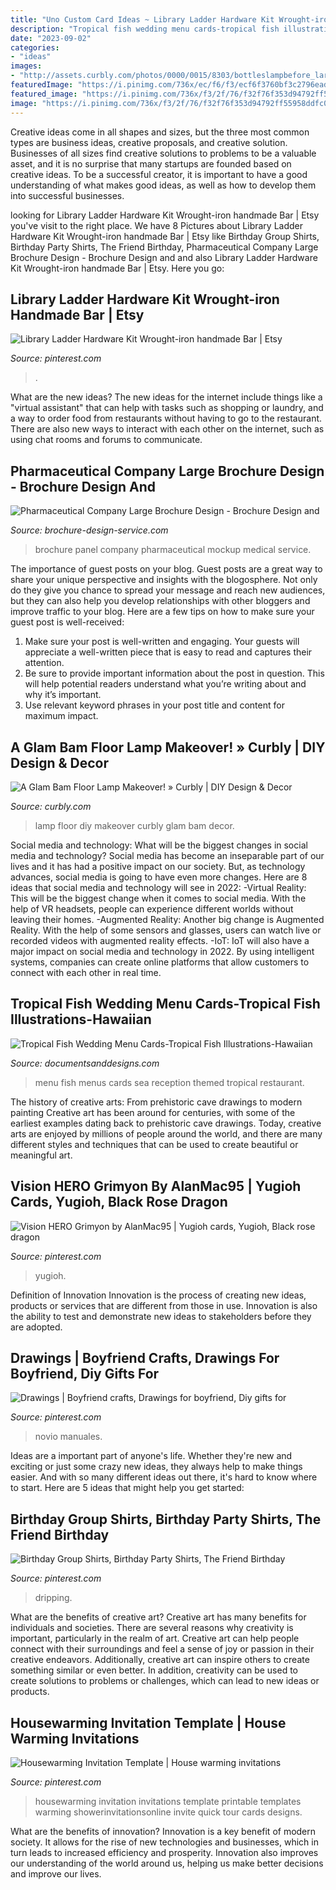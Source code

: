 ```yaml
---
title: "Uno Custom Card Ideas ~ Library Ladder Hardware Kit Wrought-iron Handmade Bar"
description: "Tropical fish wedding menu cards-tropical fish illustrations-hawaiian"
date: "2023-09-02"
categories:
- "ideas"
images:
- "http://assets.curbly.com/photos/0000/0015/8303/bottleslampbefore_large.jpg?1329144477"
featuredImage: "https://i.pinimg.com/736x/ec/f6/f3/ecf6f3760bf3c2796ead8078760d5d08.jpg"
featured_image: "https://i.pinimg.com/736x/f3/2f/76/f32f76f353d94792ff55958ddfc0f682.jpg"
image: "https://i.pinimg.com/736x/f3/2f/76/f32f76f353d94792ff55958ddfc0f682.jpg"
---
```



Creative ideas come in all shapes and sizes, but the three most common types are business ideas, creative proposals, and creative solution. Businesses of all sizes find creative solutions to problems to be a valuable asset, and it is no surprise that many startups are founded based on creative ideas. To be a successful creator, it is important to have a good understanding of what makes good ideas, as well as how to develop them into successful businesses.

	

		
looking for Library Ladder Hardware Kit Wrought-iron handmade Bar | Etsy you've visit to the right place. We have 8 Pictures about Library Ladder Hardware Kit Wrought-iron handmade Bar | Etsy like Birthday Group Shirts, Birthday Party Shirts, The Friend Birthday, Pharmaceutical Company Large Brochure Design - Brochure Design and and also Library Ladder Hardware Kit Wrought-iron handmade Bar | Etsy. Here you go:
		
    
## Library Ladder Hardware Kit Wrought-iron Handmade Bar | Etsy

<img loading=lazy src="https://i.pinimg.com/736x/f0/5e/40/f05e409a391059cabade563d728d59a4.jpg" onerror="this.onerror=null;this.src='https://tse2.mm.bing.net/th?id=OIP.qHAgfdTkWACKqu8UvZBqEgHaJ3&amp;pid=15.1';" alt="Library Ladder Hardware Kit Wrought-iron handmade Bar | Etsy">

_Source: pinterest.com_

>. 

	

What are the new ideas?
The new ideas for the internet include things like a "virtual assistant" that can help with tasks such as shopping or laundry, and a way to order food from restaurants without having to go to the restaurant. There are also new ways to interact with each other on the internet, such as using chat rooms and forums to communicate.

    
## Pharmaceutical Company Large Brochure Design - Brochure Design And

<img loading=lazy src="https://www.brochure-design-service.com/wp-content/uploads/2014/10/Unipharma-Mockup.jpg" onerror="this.onerror=null;this.src='https://tse2.mm.bing.net/th?id=OIP.8U1ToUt7YOIVELmd94KqBwHaE8&amp;pid=15.1';" alt="Pharmaceutical Company Large Brochure Design - Brochure Design and">

_Source: brochure-design-service.com_

>brochure panel company pharmaceutical mockup medical service. 

	

The importance of guest posts on your blog.
Guest posts are a great way to share your unique perspective and insights with the blogosphere. Not only do they give you chance to spread your message and reach new audiences, but they can also help you develop relationships with other bloggers and improve traffic to your blog. Here are a few tips on how to make sure your guest post is well-received: 
1. Make sure your post is well-written and engaging. Your guests will appreciate a well-written piece that is easy to read and captures their attention. 
2. Be sure to provide important information about the post in question. This will help potential readers understand what you’re writing about and why it’s important. 
3. Use relevant keyword phrases in your post title and content for maximum impact.

    
## A Glam Bam Floor Lamp Makeover! » Curbly | DIY Design &amp; Decor

<img loading=lazy src="http://assets.curbly.com/photos/0000/0015/8303/bottleslampbefore_large.jpg?1329144477" onerror="this.onerror=null;this.src='https://tse4.mm.bing.net/th?id=OIP.dX3H8jJDoA9mOv0-7gisqAAAAA&amp;pid=15.1';" alt="A Glam Bam Floor Lamp Makeover! » Curbly | DIY Design &amp; Decor">

_Source: curbly.com_

>lamp floor diy makeover curbly glam bam decor. 

	

Social media and technology: What will be the biggest changes in social media and technology?
Social media has become an inseparable part of our lives and it has had a positive impact on our society. But, as technology advances, social media is going to have even more changes. Here are 8 ideas that social media and technology will see in 2022: 
-Virtual Reality: This will be the biggest change when it comes to social media. With the help of VR headsets, people can experience different worlds without leaving their homes. 
-Augmented Reality: Another big change is Augmented Reality. With the help of some sensors and glasses, users can watch live or recorded videos with augmented reality effects. 
-IoT: IoT will also have a major impact on social media and technology in 2022. By using intelligent systems, companies can create online platforms that allow customers to connect with each other in real time.

    
## Tropical Fish Wedding Menu Cards-Tropical Fish Illustrations-Hawaiian

<img loading=lazy src="https://www.documentsanddesigns.com/images/Reception_Accessories/Fish/Menus/E-Fish_Menu_1.jpg" onerror="this.onerror=null;this.src='https://tse4.mm.bing.net/th?id=OIP.L8lNYGpZVXrEmTBO3b9yCQHaLr&amp;pid=15.1';" alt="Tropical Fish Wedding Menu Cards-Tropical Fish Illustrations-Hawaiian">

_Source: documentsanddesigns.com_

>menu fish menus cards sea reception themed tropical restaurant. 

	

The history of creative arts: From prehistoric cave drawings to modern painting
Creative art has been around for centuries, with some of the earliest examples dating back to prehistoric cave drawings. Today, creative arts are enjoyed by millions of people around the world, and there are many different styles and techniques that can be used to create beautiful or meaningful art.

    
## Vision HERO Grimyon By AlanMac95 | Yugioh Cards, Yugioh, Black Rose Dragon

<img loading=lazy src="https://i.pinimg.com/736x/f3/2f/76/f32f76f353d94792ff55958ddfc0f682.jpg" onerror="this.onerror=null;this.src='https://tse2.mm.bing.net/th?id=OIP.jle6D1S86rFx-xPRGOSH7QHaKz&amp;pid=15.1';" alt="Vision HERO Grimyon by AlanMac95 | Yugioh cards, Yugioh, Black rose dragon">

_Source: pinterest.com_

>yugioh. 

	

Definition of Innovation
Innovation is the process of creating new ideas, products or services that are different from those in use. Innovation is also the ability to test and demonstrate new ideas to stakeholders before they are adopted.

    
## Drawings | Boyfriend Crafts, Drawings For Boyfriend, Diy Gifts For

<img loading=lazy src="https://i.pinimg.com/736x/ef/6c/be/ef6cbe7ffad74f065b14879c0af67182.jpg" onerror="this.onerror=null;this.src='https://tse2.mm.bing.net/th?id=OIP.LD5kXrpP1cd0fmDtWITiEwHaJ3&amp;pid=15.1';" alt="Drawings | Boyfriend crafts, Drawings for boyfriend, Diy gifts for">

_Source: pinterest.com_

>novio manuales. 

	

Ideas are a important part of anyone's life. Whether they're new and exciting or just some crazy new ideas, they always help to make things easier. And with so many different ideas out there, it's hard to know where to start. Here are 5 ideas that might help you get started: 

    
## Birthday Group Shirts, Birthday Party Shirts, The Friend Birthday

<img loading=lazy src="https://i.pinimg.com/736x/ec/f6/f3/ecf6f3760bf3c2796ead8078760d5d08.jpg" onerror="this.onerror=null;this.src='https://tse2.mm.bing.net/th?id=OIP.-hRYGHT6h8PukenSRQYalAHaJ3&amp;pid=15.1';" alt="Birthday Group Shirts, Birthday Party Shirts, The Friend Birthday">

_Source: pinterest.com_

>dripping. 

	

What are the benefits of creative art?
Creative art has many benefits for individuals and societies. There are several reasons why creativity is important, particularly in the realm of art. Creative art can help people connect with their surroundings and feel a sense of joy or passion in their creative endeavors. Additionally, creative art can inspire others to create something similar or even better. In addition, creativity can be used to create solutions to problems or challenges, which can lead to new ideas or products.

    
## Housewarming Invitation Template | House Warming Invitations

<img loading=lazy src="https://i.pinimg.com/736x/49/01/72/490172bd0afd764efc6589207d658fcc.jpg" onerror="this.onerror=null;this.src='https://tse3.mm.bing.net/th?id=OIP.uN25q_9ON7rtx1K3HTImuQHaKU&amp;pid=15.1';" alt="Housewarming Invitation Template | House warming invitations">

_Source: pinterest.com_

>housewarming invitation invitations template printable templates warming showerinvitationsonline invite quick tour cards designs. 

	

What are the benefits of innovation?
Innovation is a key benefit of modern society. It allows for the rise of new technologies and businesses, which in turn leads to increased efficiency and prosperity. Innovation also improves our understanding of the world around us, helping us make better decisions and improve our lives.

